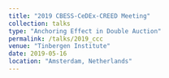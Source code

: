 ```yaml
---
title: "2019 CBESS-CeDEx-CREED Meeting"
collection: talks
type: "Anchoring Effect in Double Auction"
permalink: /talks/2019_ccc
venue: "Tinbergen Institute"
date: 2019-05-16
location: "Amsterdam, Netherlands"
---
```


